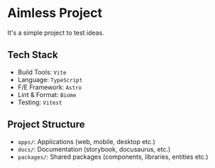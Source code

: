 # Aimless Project

It's a simple project to test ideas.

## Tech Stack

- Build Tools: `Vite`
- Language: `TypeScript`
- F/E Framework: `Astro`
- Lint & Format: `Biome`
- Testing: `Vitest`

## Project Structure

- `apps/`: Applications (web, mobile, desktop etc.)
- `docs/`: Documentation (storybook, docusaurus, etc.)
- `packages/`: Shared packages (components, libraries, entities etc.)
